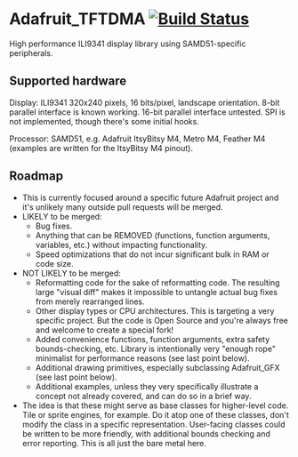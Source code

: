 # Adafruit_TFTDMA [![Build Status](https://travis-ci.org/adafruit/Adafruit_TFTDMA.svg?branch=master)](https://travis-ci.org/adafruit/Adafruit_TFTDMA)
High performance ILI9341 display library using SAMD51-specific peripherals.

## Supported hardware

Display: ILI9341 320x240 pixels, 16 bits/pixel, landscape orientation. 8-bit parallel interface is known working. 16-bit parallel interface untested. SPI is not implemented, though there's some initial hooks.

Processor: SAMD51, e.g. Adafruit ItsyBitsy M4, Metro M4, Feather M4 (examples are written for the ItsyBitsy M4 pinout).

## Roadmap

  * This is currently focused around a specific future Adafruit project and it's unlikely many outside pull requests will be merged.
  * LIKELY to be merged:
    * Bug fixes.
    * Anything that can be REMOVED (functions, function arguments, variables, etc.) without impacting functionality.
    * Speed optimizations that do not incur significant bulk in RAM or code size.
  * NOT LIKELY to be merged:
    * Reformatting code for the sake of reformatting code. The resulting large "visual diff" makes it impossible to untangle actual bug fixes from merely rearranged lines.
    * Other display types or CPU architectures. This is targeting a very specific project. But the code is Open Source and you're always free and welcome to create a special fork!
    * Added convenience functions, function arguments, extra safety bounds-checking, etc. Library is intentionally very "enough rope" minimalist for performance reasons (see last point below).
    * Additional drawing primitives, especially subclassing Adafruit_GFX (see last point below).
    * Additional examples, unless they very specifically illustrate a concept not already covered, and can do so in a brief way.
  * The idea is that these might serve as base classes for higher-level code. Tile or sprite engines, for example. Do it atop one of these classes, don't modify the class in a specific representation. User-facing classes could be written to be more friendly, with additional bounds checking and error reporting. This is all just the bare metal here.

